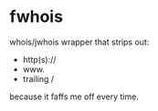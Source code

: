 # fwhois
whois/jwhois wrapper that strips out:
+ http(s)://
+ www.
+ trailing /

because it faffs me off every time.
